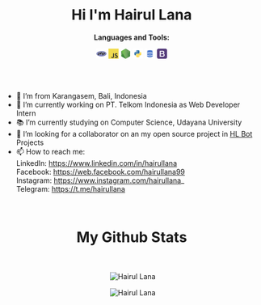 <div align="center">
  <h1>Hi I'm Hairul Lana</h1>
  <b>Languages and Tools:</b>
  <br/>
  <p>
    <code><img height="20" src="https://raw.githubusercontent.com/github/explore/80688e429a7d4ef2fca1e82350fe8e3517d3494d/topics/php/php.png"></code>
    <code><img height="20" src="https://raw.githubusercontent.com/github/explore/80688e429a7d4ef2fca1e82350fe8e3517d3494d/topics/javascript/javascript.png"></code>
    <code><img height="20" src="https://raw.githubusercontent.com/github/explore/80688e429a7d4ef2fca1e82350fe8e3517d3494d/topics/nodejs/nodejs.png"></code>
    <code><img height="20" src="https://raw.githubusercontent.com/github/explore/80688e429a7d4ef2fca1e82350fe8e3517d3494d/topics/python/python.png"></code>
    <code><img height="20" src="https://raw.githubusercontent.com/github/explore/80688e429a7d4ef2fca1e82350fe8e3517d3494d/topics/sql/sql.png"></code>
    <code><img height="20" src="https://raw.githubusercontent.com/github/explore/80688e429a7d4ef2fca1e82350fe8e3517d3494d/topics/bootstrap/bootstrap.png"></code>
  </p>
  <br/>
  <br/>
</div>

- 📍 I’m from Karangasem, Bali, Indonesia
- 🔭 I’m currently working on PT. Telkom Indonesia as Web Developer Intern
- 📚 I’m currently studying on Computer Science, Udayana University
- 👯 I’m looking for a collaborator on an my open source project in [HL Bot](https://github.com/hairullana/hl-bot) Projects
- 📫 How to reach me: <br />
  LinkedIn: https://www.linkedin.com/in/hairullana <br />
  Facebook: https://web.facebook.com/hairullana99 <br />
  Instagram: https://www.instagram.com/hairullana_ <br />
  Telegram: https://t.me/hairullana <br />

<br/>
<div align="center">
  <h1>My Github Stats</h1>
    <br/>
</div>
<div align="center">
<p>&nbsp;<img align="center" src="https://github-readme-stats.vercel.app/api?username=hairullana&show_icons=true&theme=nightowl" alt="Hairul Lana" /></p>
<p>&nbsp;<img align="center" src="https://github-profile-summary-cards.vercel.app/api/cards/profile-details?username=hairullana&theme=monokai" alt="Hairul Lana"/></p></a><br>
